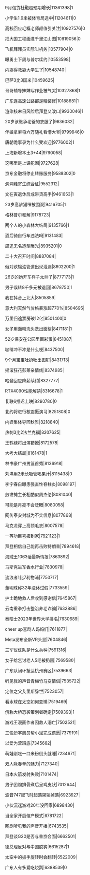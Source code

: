 9月信贷社融超预期增长|11361398|1

小学生1.9米被体育局选中|11204611|0

高校回应毛概老师颜值引关注|10927576|0

把大国工程画进千里江山图|10819056|0

飞机拜拜员实际叫机务|10577904|0

曝勇士下周与普尔续约|10553598|

内娱得救靠大学生了|10548740|

巴萨3比3国米|10459625|

哥哥辅导妹妹写作业被气哭|10327868|1

广东连高速公路都是精装修|10188681|1

渲染核末日风险后拜登又改口|9930046|1

20岁该继承老爸的衣服了|9836032|

伴娘拿麻将六万随礼看懵大爷|9799946|0

唐朝诡事录为什么受欢迎|9776002|1

上海新增本土3+44|9760058|

这哪里是上课犯困|9727628|

京东金融将停止转账服务|9588302|0

洞洞鞋寄生综合征|9552312|

文在寅退休后成带货高手|9461653|1

23岁高龄猫咪被围观|9416705|1

格林普尔和解|9178723|

两个人的小森林大结局|9135766|1

酒后骑自行车违法吗|9131483|

周迅无名造型曝光|8935201|0

二十大召开时间|8887084|

俄对欧输油管道出现泄漏|8802200|1

26岁的她开车样子太帅了|8777173|1

男子误转8千多元被退回|8678750|1

我在抖音上北大|8505859|

意大利天然气价格暴涨超770%|8504695|

万里归途票房破12亿|8501400|0

女子用面粉洗头洗出面絮|8471181|1

52岁保安在公园里画彩蛋|8451087|

咖啡冲不冲是什么梗|8437500|

9个月宝宝吐奶吐出图钉|8431713|

摇滚狂花彭莱亲情线|8374985|

哈登回应降薪续约|8327777|

RTX4090性能解禁|8316678|1

复联6推迟上映|8290780|0

北约将进行核震慑演习|8251808|0

内娱集体夺回秋雅|8218840|

热刺3比2法兰克福|8207625|

王鹤棣将出演错撩|8172578|

大考大结局|8161478|1

林书豪广州男篮首秀|8136918|

刘洋用2米长吸管喝果汁|8115438|0

李宇春自曝患强直性脊柱炎|8098197|

煎饼摊主长相酷似周杰伦|8081040|

可能是月亮不会眨眼|8080058|

网传泰安封城为不实信息|8077868|

马克龙穿上高领毛衣|8007578|

一等功臣喜报到家|7921123|1

拜登相信自己能再击败特朗普|7894618|

海贼王1063话最新情报|7863892|

马斯克进军香水行业|7830978|

流浪者1比7利物浦|7750717|

董明珠称32年没休过假|7733559|

护士跪地救人后收到感谢信|7645867|

云南重拳打击整治养老诈骗|7632886|

泰晤士2023年世界大学排名|7630689|

cheer up喜剧人妈妈们|7611877|

Meta发布全新VR头显|7604846|

三军仪仗队是什么兵种|7591316|

女子给乞讨老人5毛被扔回|7569580|

广东队闭环抵达杭州赛区|7539663|

听见我的声音青梅竹马变情侣|7535722|

定位之父艾里斯辞世|7523057|

看水球在太空如何变懒|7519469|

俄称大桥恐袭策划者确定|7509393|1

游戏王漫画作者因救人溺亡|7502521|

三悦扮宇航员帮小斌完成遗愿|7379191|

以爱为营班底|7345662|

萌娃刚吃一口米粉倒头就睡|7234671|

双人咏春拳的魅力|7127340|

日本火箭发射失败|7101474|

男子团购排骨煮后呈鸡皮状|7012644|

波音747起飞时起落架轮掉落|6923927|

小伙沉迷游戏20年没回家|6898430|

当全家开启催产模式|6781722|

网剧听见我的声音开播|6743535|

拜登谈G20是否与普京会面|6662501|

德总理反对与中国脱钩|6615287|1

太空中的扳手旋转时会翻转|6522009|

广东人有多爱吃烧鹅|6388539|0

